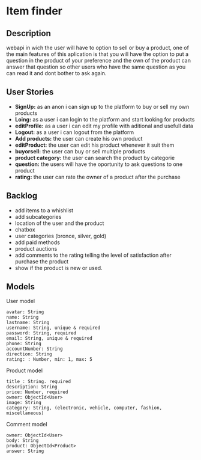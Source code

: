 # Item finder

## Description

webapi in wich the user will have to option to sell or buy a product, one of the main features of this aplication is that you will have the option to put a question in the product of your preference and the own of the product can answer that question so other users who have the same question as you can read it and dont bother to ask again.

## User Stories

- **SignUp:** as an anon i can sign up to the platform to buy or sell my own products
- **Loing:**  as a user i can login to the platform and start looking for products
- **editProfile:** as a user i can edit my profile with aditional and usefull data
- **Logout:** as a user i can logout from the platform
- **Add products:** the user can create his own product
- **editProduct:** the user can edit his product whenever it suit them
- **buyorsell:** the user can buy or sell multiple products
- **product category:** the user can search the product by categorie
- **question:** the users will have the oportunity to ask questions to one product
- **rating:** the user can rate the owner of a product after the purchase

## Backlog

- add items to a whishlist
- add subcategories
- location of the user and the product
- chatbox
- user categories (bronce, silver, gold)
- add paid methods
- product auctions
- add comments to the rating telling the level of satisfaction after purchase the product
- show if the product is new or used.

## Models

User model

```
avatar: String
name: String
lastname: String
username: String, unique & required 
password: String, required 
email: String, unique & required 
phone: String
accountNumber: String
direction: String
rating: : Number, min: 1, max: 5
```

Product model

```
title : String. required
description: String
price: Number, required
owner: ObjectId<User> 
image: String
category: String, (electronic, vehicle, computer, fashion, miscellaneous)
```

Comment model

```
owner: ObjectId<User>
body: String
product: ObjectId<Product>
answer: String
```


